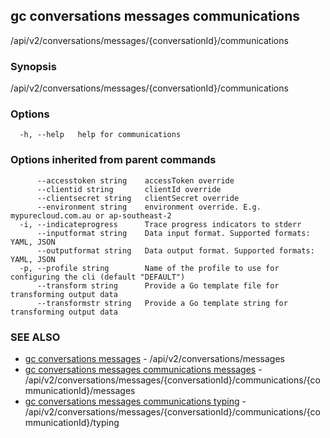 ## gc conversations messages communications

/api/v2/conversations/messages/{conversationId}/communications

### Synopsis

/api/v2/conversations/messages/{conversationId}/communications

### Options

```
  -h, --help   help for communications
```

### Options inherited from parent commands

```
      --accesstoken string    accessToken override
      --clientid string       clientId override
      --clientsecret string   clientSecret override
      --environment string    environment override. E.g. mypurecloud.com.au or ap-southeast-2
  -i, --indicateprogress      Trace progress indicators to stderr
      --inputformat string    Data input format. Supported formats: YAML, JSON
      --outputformat string   Data output format. Supported formats: YAML, JSON
  -p, --profile string        Name of the profile to use for configuring the cli (default "DEFAULT")
      --transform string      Provide a Go template file for transforming output data
      --transformstr string   Provide a Go template string for transforming output data
```

### SEE ALSO

* [gc conversations messages](gc_conversations_messages.html)	 - /api/v2/conversations/messages
* [gc conversations messages communications messages](gc_conversations_messages_communications_messages.html)	 - /api/v2/conversations/messages/{conversationId}/communications/{communicationId}/messages
* [gc conversations messages communications typing](gc_conversations_messages_communications_typing.html)	 - /api/v2/conversations/messages/{conversationId}/communications/{communicationId}/typing


